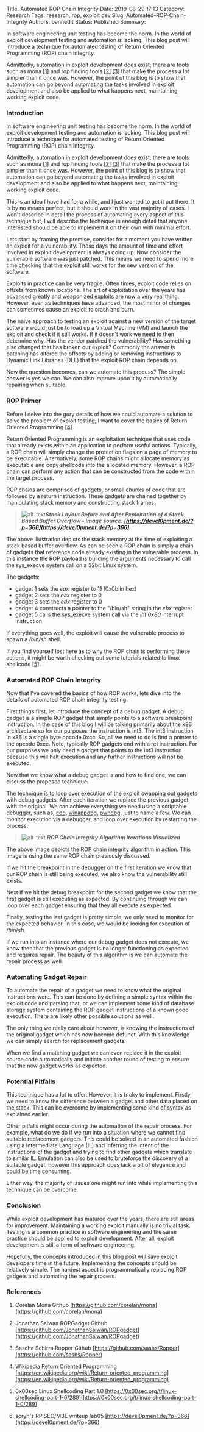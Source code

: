 Title: Automated ROP Chain Integrity
Date: 2019-08-29 17:13
Category: Research
Tags: research, rop, exploit dev
Slug: Automated-ROP-Chain-Integrity
Authors: bannedit
Status: Published
Summary:<p>In software engineering unit testing has become the norm. In the world of exploit development testing and automation is lacking. This blog post will introduce a technique for automated testing of Return Oriented Programming (ROP) chain integrity.</p><p>Admittedly, automation in exploit development does exist, there are tools such as mona <a href=https://github.com/corelan/mona>[1]</a> and rop finding tools <a href=https://github.com/JonathanSalwan/ROPgadget>[2]</a> <a href=https://github.com/sashs/Ropper>[3]</a> that make the process a lot simpler than it once was. However, the point of this blog is to show that automation can go beyond automating the tasks involved in exploit development and also be applied to what happens next, maintaining working exploit code.</p>

### Introduction

In software engineering unit testing has become the norm. In the world of exploit development testing and automation is lacking. This blog post will introduce a technique for automated testing of Return Oriented Programming (ROP) chain integrity.

Admittedly, automation in exploit development does exist, there are tools such as mona [[1]](https://github.com/corelan/mona) and rop finding tools [[2]](https://github.com/JonathanSalwan/ROPgadget) [[3]](https://github.com/sashs/Ropper) that make the process a lot simpler than it once was. However, the point of this blog is to show that automation can go beyond automating the tasks involved in exploit development and also be applied to what happens next, maintaining working exploit code.

This is an idea I have had for a while, and I just wanted to get it out there. It is by no means perfect, but it should work in the vast majority of cases. I won't describe in detail the process of automating every aspect of this technique but, I will describe the technique in enough detail that anyone interested should be able to implement it on their own with minimal effort.

Lets start by framing the premise, consider for a moment you have written an exploit for a vulnerability. These days the amount of time and effort involved in exploit development is always going up. Now consider the vulnerable software was just patched. This means we need to spend more time checking that the exploit still works for the new version of the software. 

Exploits in practice can be very fragile. Often times, exploit code relies on offsets from known locations. The art of exploitation over the years has advanced greatly and weaponized exploits are now a very real thing. However, even as techniques have advanced, the most minor of changes can sometimes cause an exploit to crash and burn.

The naive approach to testing an exploit against a new version of the target software would just be to load up a Virtual Machine (VM) and launch the exploit and check if it still works. If it doesn't work we need to then determine why. Has the vendor patched the vulnerability? Has something else changed that has broken our exploit? Commonly the answer is patching has altered the offsets by adding or removing instructions to Dynamic Link Libraries (DLL) that the exploit ROP chain depends on.

Now the question becomes, can we automate this process? The simple answer is yes we can. We can also improve upon it by automatically repairing when suitable.

### ROP Primer

Before I delve into the gory details of how we could automate a solution to solve the problem of exploit testing, I want to cover the basics of Return Oriented Programming [[4]](https://en.wikipedia.org/wiki/Return-oriented_programming).

Return Oriented Programming is an exploitation technique that uses code that already exists within an application to perform useful actions. Typically, a ROP chain will simply change the protection flags on a page of memory to be executable. Alternatively, some ROP chains might allocate memory as executable and copy shellcode into the allocated memory. However, a ROP chain can perform any action that can be constructed from the code within the target process.

 ROP chains are comprised of gadgets, or small chunks of code that are followed by a return instruction. These gadgets are chained together by manipulating stack memory and constructing stack frames.

 >![alt-text](resources/rop.png "Stack Layout Before and After Exploitation of a Stack Based Buffer Overflow")**_Stack Layout Before and After Exploitation of a Stack Based Buffer Overflow - image source: [https://devel0pment.de/?p=366](https://devel0pment.de/?p=366)_**

The above illustration depicts the stack memory at the time of exploiting a stack based buffer overflow. As can be seen a ROP chain is simply a chain of gadgets that reference code already existing in the vulnerable process. In this instance the ROP payload is building the arguments necessary to call the sys_execve system call on a 32bit Linux system. 

The gadgets:
* gadget 1 sets the *eax* register to 11 (0x0b in hex) 
* gadget 2 sets the *ecx* register to 0
* gadget 3 sets the *edx* register to 0 
* gadget 4 constructs a pointer to the "/bin/sh" string in the *ebx* register
* gadget 5 calls the sys_execve system call via the *int 0x80* interrupt instruction

If everything goes well, the exploit will cause the vulnerable process to spawn a */bin/sh* shell. 

If you find yourself lost here as to why the ROP chain is performing these actions, it might be worth checking out some tutorials related to linux shellcode [[5]](https://0x00sec.org/t/linux-shellcoding-part-1-0/289).

### Automated ROP Chain Integrity

Now that I've covered the basics of how ROP works, lets dive into the details of automated ROP chain integrity testing.

First things first, let introduce the concept of a debug gadget. A debug gadget is a simple ROP gadget that simply points to a software breakpoint instruction. In the case of this blog I will be talking primarily about the x86 architecture so for our purposes the instruction is int3. The int3 instruction in x86 is a single byte opcode 0xcc. So, all we need to do is find a pointer to the opcode 0xcc. Note, typically ROP gadgets end with a ret instruction. For our purposes we only need a gadget that points to the int3 instruction because this will halt execution and any further instructions will not be executed.

Now that we know what a debug gadget is and how to find one, we can discuss the proposed technique.

The technique is to loop over execution of the exploit swapping out gadgets with debug gadgets. After each iteration we replace the previous gadget with the original. We can achieve everything we need using a scriptable debugger, such as, [cdb](https://github.com/bannedit/cdb), [winappdbg](https://github.com/MarioVilas/winappdbg), [pwndbg](https://github.com/pwndbg/pwndbg), just to name a few. We can monitor execution via a debugger, and loop over execution by restarting the process.

>![alt-text](resources/ROP-Chain-Integrity.png "ROP Chain Integrity Algorithm") 
**_ROP Chain Integrity Algorithm Iterations Visualized_**

The above image depicts the ROP chain integrity algorithm in action. This image is using the same ROP chain previously discussed.

If we hit the breakpoint in the debugger on the first iteration we know that our ROP chain is still being executed, we also know the vulnerability still exists.

Next if we hit the debug breakpoint for the second gadget we know that the first gadget is still executing as expected. By continuing through we can loop over each gadget ensuring that they all execute as expected.

Finally, testing the last gadget is pretty simple, we only need to monitor for the expected behavior. In this case, we would be looking for execution of */bin/sh*.

If we run into an instance where our debug gadget does not execute, we know then that the previous gadget is no longer functioning as expected and requires repair. The beauty of this algorithm is we can automate the repair process as well.

### Automating Gadget Repair

To automate the repair of a gadget we need to know what the original instructions were. This can be done by defining a simple syntax within the exploit code and parsing that, or we can implement some kind of database storage system containing the ROP gadget instructions of a known good execution. There are likely other possible solutions as well.

The only thing we really care about however, is knowing the instructions of the original gadget which has now become defunct. With this knowledge we can simply search for replacement gadgets. 

When we find a matching gadget we can even replace it in the exploit source code automatically and initiate another round of testing to ensure that the new gadget works as expected.


### Potential Pitfalls

This technique has a lot to offer. However, it is tricky to implement. Firstly, we need to know the difference between a gadget and other data placed on the stack. This can be overcome by implementing some kind of syntax as explained earlier.

Other pitfalls might occur during the automation of the repair process. For example, what do we do if we run into a situation where we cannot find suitable replacement gadgets. This could be solved in an automated fashion using a Intermediate Language (IL) and inferring the intent of the instructions of the gadget and trying to find other gadgets which translate to similar IL. Emulation can also be used to bruteforce the discovery of a suitable gadget, however this approach does lack a bit of elegance and could be time consuming. 

Either way, the majority of issues one might run into while implementing this technique can be overcome.

### Conclusion

While exploit development has matured over the years, there are still areas for improvement. Maintaining a working exploit manually is no trivial task. Testing is a common practice in software engineering and the same practice should be applied to exploit development. After all, exploit development is still a form of software engineering.

Hopefully, the concepts introduced in this blog post will save exploit developers time in the future. Implementing the concepts should be relatively simple. The hardest aspect is programmatically replacing ROP gadgets and automating the repair process.

### References

1. Corelan Mona Github [https://github.com/corelan/mona](https://github.com/corelan/mona)

2. Jonathan Salwan ROPGadget Github [https://github.com/JonathanSalwan/ROPgadget](https://github.com/JonathanSalwan/ROPgadget)

3. Sascha Schirra Ropper Github [https://github.com/sashs/Ropper](https://github.com/sashs/Ropper)

4. Wikipedia Return Oriented Programming [https://en.wikipedia.org/wiki/Return-oriented_programming](https://en.wikipedia.org/wiki/Return-oriented_programming)

5. 0x00sec Linux Shellcoding Part 1.0 [https://0x00sec.org/t/linux-shellcoding-part-1-0/289](https://0x00sec.org/t/linux-shellcoding-part-1-0/289)

6. scryh's RPISEC/MBE writeup lab05 [https://devel0pment.de/?p=366](https://devel0pment.de/?p=366)